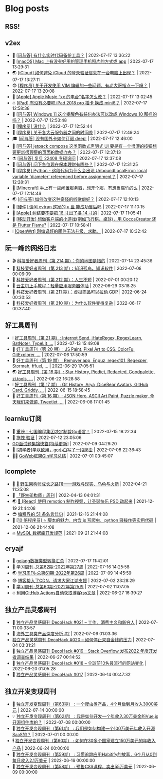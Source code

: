 # Blog posts
## RSS!



## v2ex

<!-- v2ex:START  -->
- 🫶 [[问与答] 有什么实时代码备份工具？](https://www.v2ex.com/t/866852#reply4) | 2022-07-17 13:36:22 
- 🧰 [[macOS] Mac 上有没有好用的管理手机照片的方式或 app](https://www.v2ex.com/t/866851#reply0) | 2022-07-17 13:29:31 
- 🌏 [[iCloud] 如何避免 iCloud 的登录验证信息在一台电脑上出现？](https://www.v2ex.com/t/866850#reply1) | 2022-07-17 13:27:11 
- 😎 [[程序员] 关于开发使用 VIM 编辑的一些问题，有老大哥指点一下吗？](https://www.v2ex.com/t/866849#reply6) | 2022-07-17 13:20:08 
- 💂 [[Apple] Apple Music “xx 的电台”名字怎么改？](https://www.v2ex.com/t/866847#reply2) | 2022-07-17 13:02:45 
- 🔥 [[iPad] 有没有必要吧 iPad 2018 pro 插卡 换成 mini6？](https://www.v2ex.com/t/866846#reply2) | 2022-07-17 12:58:38 
- 🦅 [[问与答] Windows 11 这个提醒色有任何办法可以改成 Windows 10 那样的吗？](https://www.v2ex.com/t/866845#reply1) | 2022-07-17 12:53:48 
- 🙉 [[程序员] 没什么](https://www.v2ex.com/t/866844#reply0) | 2022-07-17 12:52:44 
- 💫 [[程序员] 关于各大云服务器之间的时间差](https://www.v2ex.com/t/866843#reply9) | 2022-07-17 12:49:24 
- 🎓 [[问与答] 没有国外卡如何订阅 deepl](https://www.v2ex.com/t/866842#reply4) | 2022-07-17 12:46:00 
- 🗽 [[问与答] jetpack compose 这类函数式声明式 UI 要是有一个很深的按钮想要更新很顶层的页面的数据咋办？](https://www.v2ex.com/t/866841#reply0) | 2022-07-17 12:37:13 
- ⚗️ [[问与答] 复旦 22408 专硕询问](https://www.v2ex.com/t/866840#reply0) | 2022-07-17 12:37:08 
- 🦍 [[问与答] 问下各位现在保本理财有哪些？](https://www.v2ex.com/t/866839#reply3) | 2022-07-17 12:31:25 
- 🤩 [[程序员] Python - 这段代码为什么会出现 UnboundLocalError: local variable &#39;diameter&#39; referenced before assignment？](https://www.v2ex.com/t/866838#reply6) | 2022-07-17 12:28:31 
- 🙉 [[Minecraft] 手上有一些闲置服务器，想开个服，有想当腐竹的么](https://www.v2ex.com/t/866837#reply7) | 2022-07-17 12:14:46 
- 🌏 [[问与答] 如何改变这种奇怪的听歌癖好？](https://www.v2ex.com/t/866836#reply6) | 2022-07-17 12:10:13 
- 🐘 [[硬件] 请问 evtran 这家的 u 盘 能成功售后吗](https://www.v2ex.com/t/866833#reply1) | 2022-07-17 11:10:15 
- 🧰 [[Apple] 纠结要不要把 16 寸出了换 14 寸的](https://www.v2ex.com/t/866832#reply3) | 2022-07-17 11:05:41 
- 💃 [[移动开发] 想做客户端的小游戏&lpar;例如飞行棋、桌球&rpar;，用 CocosCreator 还是 Flutter Flame?](https://www.v2ex.com/t/866831#reply1) | 2022-07-17 10:58:41 
- 🕯 [[OpenWrt] 刚编译好的固件无法升级，求助。](https://www.v2ex.com/t/866829#reply1) | 2022-07-17 10:32:42 <!-- v2ex:END -->

## 阮一峰的网络日志

<!-- ruanyf:START -->
- 🎬 [科技爱好者周刊（第 214 期）：你的地图是错的](http://www.ruanyifeng.com/blog/2022/07/weekly-issue-214.html) | 2022-07-14 23:45:36 
- 💄 [科技爱好者周刊（第 213 期）：知识孤岛，知识软件](http://www.ruanyifeng.com/blog/2022/07/weekly-issue-213.html) | 2022-07-08 00:06:09 
- 🐎 [科技爱好者周刊（第 212 期）：人生不短](http://www.ruanyifeng.com/blog/2022/07/weekly-issue-212.html) | 2022-07-01 00:20:12 
- 🤔 [云主机上手教程：轻量应用服务器体验](http://www.ruanyifeng.com/blog/2022/06/cloud-server-getting-started-tutorial.html) | 2022-06-29 03:18:25 
- 🧠 [科技爱好者周刊（第 211 期）：虚拟商品可以拉动 GDP](http://www.ruanyifeng.com/blog/2022/06/weekly-issue-211.html) | 2022-06-24 00:30:53 
- 🎃 [科技爱好者周刊（第 210 期）：为什么软件变得复杂](http://www.ruanyifeng.com/blog/2022/06/weekly-issue-210.html) | 2022-06-17 00:37:40 <!-- ruanyf:END -->

## 好工具周刊

<!-- bestxtools:START -->
- 🕯 [好工具周刊（第 21 期）: Internxt Send, iHateRegex, RegexLearn, BatNoter, TypeLit, ...](https://discuss-cn.bestxtools.com/d/58/1) | 2022-07-13 15:49:08 
- 🦩 [好工具周刊（第 20 期）: JS Paint, Pixel Art to CSS, ColorFu, GitExplorer, ...](https://discuss-cn.bestxtools.com/d/57/1) | 2022-07-06 17:50:59 
- 🦄 [好工具周刊（第 19 期）: Remover.app, Enpuz, regex101, Regexper, Stormah, fffuel, ...](https://discuss-cn.bestxtools.com/d/56/1) | 2022-06-29 17:05:51 
- 🌏 [好工具周刊（第 18 期）: Star History, Picdiet, Redacted, Goodpalette, zi.tools, ...](https://discuss-cn.bestxtools.com/d/47/1) | 2022-06-22 16:28:58 
- 🕯 [好工具周刊（第 17 期）: Git History, Arya, DiceBear Avatars, GitHub Card, Griddy, ...](https://discuss-cn.bestxtools.com/d/43/1) | 2022-06-15 18:58:45 
- 📝 [好工具周刊（第 16 期）: JSON Hero, ASCII Art Paint, Puzzle maker, 今天我们来做菜, Tweetlet, ...](https://discuss-cn.bestxtools.com/d/42/1) | 2022-06-08 17:01:45 <!-- bestxtools:END -->


## learnku订阅

<!-- learnku:START -->
- 🦅 [重磅！七国编程集团决定制裁Go语言！](https://learnku.com/articles/69766) | 2022-07-15 19:22:34 
- 🦅 [拖拽 验证](https://learnku.com/articles/69652) | 2022-07-12 23:05:06 
-  [GO面试题集锦快答[持续更新]](https://learnku.com/articles/69250) | 2022-07-09 04:29:20 
- 🌈 [[初学者]学以致用，go小白写了一段爬虫](https://learnku.com/go/t/69522) | 2022-07-08 22:36:43 
- 🧑‍🏫 [GoWeb框架Gin学习总结](https://learnku.com/articles/69259) | 2022-07-01 03:45:07 <!-- learnku:END -->



## lcomplete

<!-- lcomplete:START -->
- 🫶 [🐒 野生架构师成长之路&lpar;1&rpar;——游戏与现实、乌龟与火箭](http://codelc.com/post/growup/s01/) | 2022-04-21 11:35:08 
- 🧰 [「野生架构师」周刊](http://codelc.com/post/essay/%E9%87%8E%E7%94%9F%E6%9E%B6%E6%9E%84%E5%B8%88%E5%91%A8%E5%88%8A%E4%BB%8B%E7%BB%8D/) | 2022-04-13 04:01:31 
- 🌏 [🎄 [React] 使用 remotion 制作视频，让圣诞快乐 PSD 动起来](http://codelc.com/post/dev/js/remotion/) | 2021-12-19 21:44:08 
- 😎 [编程界的 51 条名言佳句](http://codelc.com/post/dev/thinking/quotes/) | 2021-12-16 21:44:08 
- 💂 [[10 倍程序员] ⭐ 脚本的魅力，内含 js 写爬虫、python 骚操作等实用代码](http://codelc.com/post/dev/10x/script/) | 2021-12-06 21:44:08 
- 🔥 [MySQL 数据库开发规范](http://codelc.com/post/dev/db/mysql_standard/) | 2021-09-21 21:44:08 <!-- lcomplete:END -->

## eryajf

<!-- eryajf:START -->
- 🫶 [golang数据类型转换汇总](https://wiki.eryajf.net/pages/33a476/) | 2022-07-17 11:42:01 
- 🧰 [学习周刊-总第62期-2022年第27周](https://wiki.eryajf.net/pages/4a06ab/) | 2022-07-16 14:25:58 
- 🌏 [学习周刊-总第61期-2022年第26周](https://wiki.eryajf.net/pages/703307/) | 2022-07-09 14:45:59 
- 😎 [博客接入了CDN，请求大家江湖支援](https://wiki.eryajf.net/pages/5f559d/) | 2022-07-02 23:28:29 
- 💂 [学习周刊-总第60期-2022年第25周](https://wiki.eryajf.net/pages/bff449/) | 2022-07-02 11:07:05 
- 🔥 [利用GitHub Actions自动获取博客rss文章](https://wiki.eryajf.net/pages/1b1ba3/) | 2022-06-27 16:39:27 <!-- eryajf:END -->



## 独立产品灵感周刊

<!-- DecoHack:START -->
- 🦣 [独立产品灵感周刊 DecoHack #021 – 工作、消费主义和新穷人](https://www.decohack.com/Post/753) | 2022-07-11 00:33:57 
- 🤡 [海外工具类产品深度分析 #2](https://www.decohack.com/Post/746) | 2022-07-06 01:03:36 
-  [独立产品灵感周刊 DecoHack #020 – 如何停止来自金钱的压力](https://www.decohack.com/Post/728) | 2022-07-04 03:31:21 
- 🐲 [独立产品灵感周刊 DecoHack #019 – Stack Overflow 发布2022 年度开发者调查结果](https://www.decohack.com/Post/699) | 2022-06-27 00:14:52 
- 🦅 [独立产品灵感周刊 DecoHack #018 – 全球前10名最流行的网站变化](https://www.decohack.com/Post/680) | 2022-06-20 01:05:28 
- 🧰 [独立产品灵感周刊 DecoHack #017](https://www.decohack.com/Post/663) | 2022-06-14 00:47:32 <!-- DecoHack:END -->

## 独立开发变现周刊

<!-- easyindie:START -->
- 💂 [独立开发变现周刊（第63期） : 一个爬虫类产品，4个月做到月收入3000美元](https://www.ezindie.com/weekly/issue-63) | 2022-07-14 00:00:00 
- 💡 [独立开发变现周刊（第62期） : 我是如何开发一个年收入30万美金的Vue.js开源组件库的？](https://www.ezindie.com/weekly/issue-62) | 2022-07-08 00:00:00 
- 🌋 [独立开发变现周刊（第61期） : 我们是如何构建一个100万美元年收入开源SaaS的？](https://www.ezindie.com/weekly/issue-61) | 2022-07-01 00:00:00 
- 🕴 [独立开发变现周刊（第60期） : 如何在30多个国家建立150万美元的年收入产品](https://www.ezindie.com/weekly/issue-60) | 2022-06-24 00:00:00 
- 🎊 [独立开发变现周刊（第59期） : 习惯追踪应用Habitify的故事，6个月从0到每月收入2.1万美元](https://www.ezindie.com/weekly/issue-59) | 2022-06-16 00:00:00 
- 🤔 [独立开发变现周刊（第58期） : 预售CSS课程，卖出55万美元](https://www.ezindie.com/weekly/issue-58) | 2022-06-09 00:00:00 <!-- easyindie:END -->



